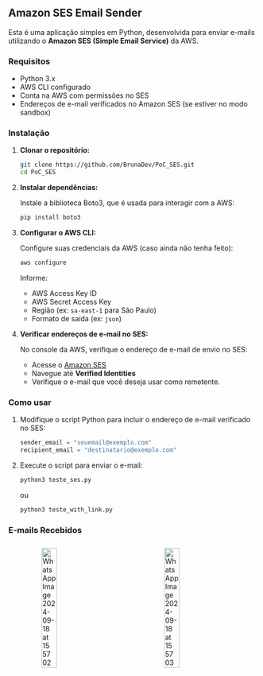 ## Amazon SES Email Sender

Esta é uma aplicação simples em Python, desenvolvida para enviar e-mails utilizando o **Amazon SES (Simple Email Service)** da AWS.

### Requisitos

- Python 3.x
- AWS CLI configurado
- Conta na AWS com permissões no SES
- Endereços de e-mail verificados no Amazon SES (se estiver no modo sandbox)

### Instalação

1. **Clonar o repositório:**

   ```bash
   git clone https://github.com/BrunaDev/PoC_SES.git
   cd PoC_SES
   ```

2. **Instalar dependências:**

   Instale a biblioteca Boto3, que é usada para interagir com a AWS:

   ```bash
   pip install boto3
   ```

3. **Configurar o AWS CLI:**

   Configure suas credenciais da AWS (caso ainda não tenha feito):

   ```bash
   aws configure
   ```

   Informe:
   - AWS Access Key ID
   - AWS Secret Access Key
   - Região (ex: `sa-east-1` para São Paulo)
   - Formato de saída (ex: `json`)

4. **Verificar endereços de e-mail no SES:**

   No console da AWS, verifique o endereço de e-mail de envio no SES:
   - Acesse o [Amazon SES](https://console.aws.amazon.com/ses/)
   - Navegue até **Verified Identities**
   - Verifique o e-mail que você deseja usar como remetente.

### Como usar

1. Modifique o script Python para incluir o endereço de e-mail verificado no SES:

   ```python
   sender_email = "seuemail@exemplo.com"
   recipient_email = "destinatario@exemplo.com"
   ```

2. Execute o script para enviar o e-mail:

   ```bash
   python3 teste_ses.py
   ```
   ou
   ```bash
   python3 teste_with_link.py
   ```

### E-mails Recebidos

<div style="display: flex; justify-content: space-around; margin: 5px;">
  <img src="https://github.com/user-attachments/assets/ced12ae5-8c0e-4a33-a5ce-2dfea6dd6d69" alt="WhatsApp Image 2024-09-18 at 15 57 02" style="width: 25%; margin: 10px;"/>
  <img src="https://github.com/user-attachments/assets/1c4a70a5-fe10-418b-9f7d-bad897e69199" alt="WhatsApp Image 2024-09-18 at 15 57 03" style="width: 25%; margin: 10px;"/>
</div>
